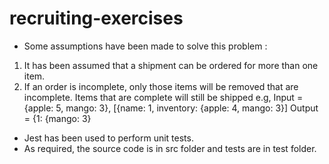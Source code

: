 # recruiting-exercises

- Some assumptions have been made to solve this problem : 
1) It has been assumed that a shipment can be ordered for more than one item.
2) If an order is incomplete, only those items will be removed that are incomplete. Items that are complete will still be shipped e.g,
 Input = {apple: 5, mango: 3}, [{name: 1, inventory: {apple: 4, mango: 3}]
 Output = {1: {mango: 3}

- Jest has been used to perform unit tests.
- As required, the source code is in src folder and tests are in test folder.

